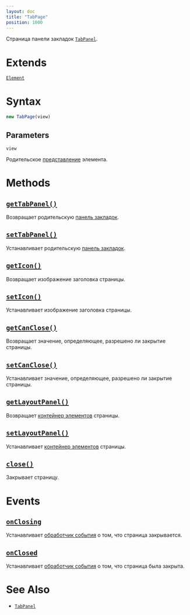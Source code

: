 ```yaml
---
layout: doc
title: "TabPage"
position: 1000
---
```


Страница панели закладок [`TabPanel`](../).

# Extends

[`Element`](../../../KeyConcepts/Element/)

# Syntax

```js
new TabPage(view)
```

## Parameters

`view`

Родительское [представление](../../../KeyConcepts/View/) элемента.

# Methods

## [`getTabPanel()`](TabPage.getTabPanel/)

Возвращает родительскую [панель закладок](../).

## [`setTabPanel()`](TabPage.setTabPanel/)

Устанавливает родительскую [панель закладок](../).

## [`getIcon()`](TabPage.getIcon/)

Возвращает изображение заголовка страницы.

## [`setIcon()`](TabPage.setIcon/)

Устанавливает изображение заголовка страницы.

## [`getCanClose()`](TabPage.getCanClose/)

Возвращает значение, определяющее, разрешено ли закрытие страницы.

## [`setCanClose()`](TabPage.setCanClose/)

Устанавливает значение, определяющее, разрешено ли закрытие страницы.

## [`getLayoutPanel()`](TabPage.getLayoutPanel/)

Возвращает [контейнер элементов](../../) страницы.

## [`setLayoutPanel()`](TabPage.setLayoutPanel/)

Устанавливает [контейнер элементов](../../) страницы.

## [`close()`](TabPage.close/)

Закрывает страницу.

# Events

## [`onClosing`](TabPage.onClosing/)

Устанавливает [обработчик события](../../../KeyConcepts/Script/) о том, что страница закрывается.

## [`onClosed`](TabPage.onClosed/)

Устанавливает [обработчик события](../../../KeyConcepts/Script/) о том, что страница была закрыта.

# See Also

* [`TabPanel`](../)
